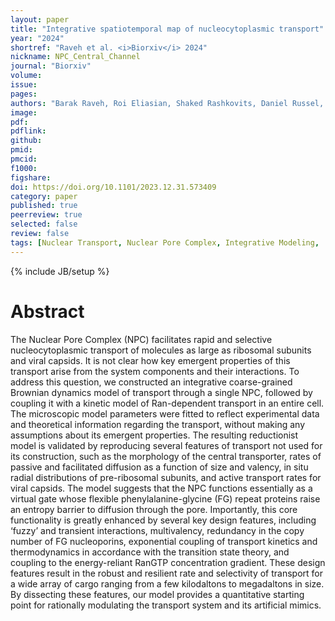 ```yaml
---
layout: paper
title: "Integrative spatiotemporal map of nucleocytoplasmic transport"
year: "2024"
shortref: "Raveh et al. <i>Biorxiv</i> 2024"
nickname: NPC_Central_Channel
journal: "Biorxiv"
volume: 
issue: 
pages: 
authors: "Barak Raveh, Roi Eliasian, Shaked Rashkovits, Daniel Russel, Ryo Hayama, Samuel Sparks, Digvijay Singh, Roderick Lim, Elizabeth Villa, Michael P Rout, David Cowburn, Andrej Sali"
image: 
pdf: 
pdflink: 
github: 
pmid: 
pmcid: 
f1000: 
figshare: 
doi: https://doi.org/10.1101/2023.12.31.573409
category: paper
published: true
peerreview: true
selected: false
review: false
tags: [Nuclear Transport, Nuclear Pore Complex, Integrative Modeling,  Nuclear Basket, Cryo-electron tomography, nucleocytoplasmic transport, cryo-focused ion beam milling, Subtomogram Analysis]
---
```

{% include JB/setup %}

# Abstract 
The Nuclear Pore Complex (NPC) facilitates rapid and selective nucleocytoplasmic transport of molecules as large as ribosomal subunits and viral capsids. It is not clear how key emergent properties of this transport arise from the system components and their interactions. To address this question, we constructed an integrative coarse-grained Brownian dynamics model of transport through a single NPC, followed by coupling it with a kinetic model of Ran-dependent transport in an entire cell. The microscopic model parameters were fitted to reflect experimental data and theoretical information regarding the transport, without making any assumptions about its emergent properties. The resulting reductionist model is validated by reproducing several features of transport not used for its construction, such as the morphology of the central transporter, rates of passive and facilitated diffusion as a function of size and valency, in situ radial distributions of pre-ribosomal subunits, and active transport rates for viral capsids. The model suggests that the NPC functions essentially as a virtual gate whose flexible phenylalanine-glycine (FG) repeat proteins raise an entropy barrier to diffusion through the pore. Importantly, this core functionality is greatly enhanced by several key design features, including ‘fuzzy’ and transient interactions, multivalency, redundancy in the copy number of FG nucleoporins, exponential coupling of transport kinetics and thermodynamics in accordance with the transition state theory, and coupling to the energy-reliant RanGTP concentration gradient. These design features result in the robust and resilient rate and selectivity of transport for a wide array of cargo ranging from a few kilodaltons to megadaltons in size. By dissecting these features, our model provides a quantitative starting point for rationally modulating the transport system and its artificial mimics.
